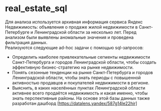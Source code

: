 # real_estate_sql
Для анализа используется архивная информация сервиса Яндекс Недвижимость: объявления о продаже жилой недвижимости в Санкт-Петербурге и Ленинградской области за несколько лет.
Перед анализом были выявлены аномальные значения и проведена фильтрация данных.  
Реализуются следующие ad-hoc задачи с помощью sql-запросов:  
 - Определить наиболее привлекательные сегменты недвижимости Санкт-Петербурга и городов Ленинградской области, чтобы создать эффективную бизнес-стратегию на рынке недвижимости.   
 - Понять сезонные тенденции на рынке Санкт-Петербурга и городов Ленинградской области, чтобы знать периоды с повышенной активностью продавцов и покупателей недвижимости в регионе.  
 - Выяснить, в каких населённых пунктах Ленинградской области активнее всего продаётся недвижимость и какая именно, чтобы знать перспективные районы.
На основе этой базы данных также разработан дашборд [https://datalens.yandex/587g14le22hir]
